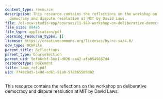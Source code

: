 ```yaml
---
content_type: resource
description: This resource contains the reflections on the workshop on deliberative
  democracy and dispute resolution at MIT by David Laws.
file: /ol-ocw-studio-app/courses/11-969-workshop-on-deliberative-democracy-and-dispute-resolution-summer-2005/7748c9d5149ded6191a9578305569d02_laws_ref.pdf
file_size: 86485
file_type: application/pdf
learning_resource_types: []
license: https://creativecommons.org/licenses/by-nc-sa/4.0/
ocw_type: OCWFile
parent_title: Reflections
parent_type: CourseSection
parent_uid: 5efb6cbf-8be1-d826-ca42-afb8549867d4
resourcetype: Document
title: laws_ref.pdf
uid: 7748c9d5-149d-ed61-91a9-578305569d02
---
```

This resource contains the reflections on the workshop on deliberative democracy and dispute resolution at MIT by David Laws.
